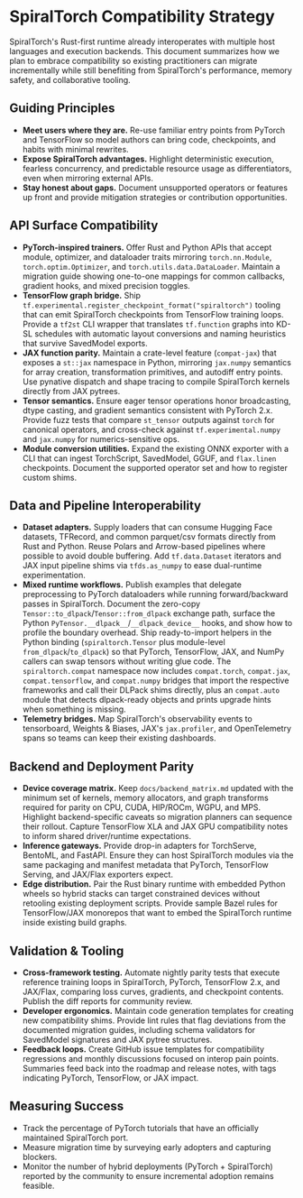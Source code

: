 # SpiralTorch Compatibility Strategy

SpiralTorch's Rust-first runtime already interoperates with multiple host languages and
execution backends. This document summarizes how we plan to embrace compatibility so
existing practitioners can migrate incrementally while still benefiting from SpiralTorch's
performance, memory safety, and collaborative tooling.

## Guiding Principles
- **Meet users where they are.** Re-use familiar entry points from PyTorch and TensorFlow
  so model authors can bring code, checkpoints, and habits with minimal rewrites.
- **Expose SpiralTorch advantages.** Highlight deterministic execution, fearless
  concurrency, and predictable resource usage as differentiators, even when mirroring
  external APIs.
- **Stay honest about gaps.** Document unsupported operators or features up front and
  provide mitigation strategies or contribution opportunities.

## API Surface Compatibility
- **PyTorch-inspired trainers.** Offer Rust and Python APIs that accept module, optimizer,
  and dataloader traits mirroring `torch.nn.Module`, `torch.optim.Optimizer`, and
  `torch.utils.data.DataLoader`. Maintain a migration guide showing one-to-one mappings
  for common callbacks, gradient hooks, and mixed precision toggles.
- **TensorFlow graph bridge.** Ship `tf.experimental.register_checkpoint_format("spiraltorch")`
  tooling that can emit SpiralTorch checkpoints from TensorFlow training loops. Provide a
  `tf2st` CLI wrapper that translates `tf.function` graphs into KD-SL schedules with
  automatic layout conversions and naming heuristics that survive SavedModel exports.
- **JAX function parity.** Maintain a crate-level feature (`compat-jax`) that exposes a
  `st::jax` namespace in Python, mirroring `jax.numpy` semantics for array creation,
  transformation primitives, and autodiff entry points. Use pynative dispatch and shape
  tracing to compile SpiralTorch kernels directly from JAX pytrees.
- **Tensor semantics.** Ensure eager tensor operations honor broadcasting, dtype casting,
  and gradient semantics consistent with PyTorch 2.x. Provide fuzz tests that compare
  `st_tensor` outputs against `torch` for canonical operators, and cross-check against
  `tf.experimental.numpy` and `jax.numpy` for numerics-sensitive ops.
- **Module conversion utilities.** Expand the existing ONNX exporter with a CLI that can
  ingest TorchScript, SavedModel, GGUF, and `flax.linen` checkpoints. Document the
  supported operator set and how to register custom shims.

## Data and Pipeline Interoperability
- **Dataset adapters.** Supply loaders that can consume Hugging Face datasets, TFRecord,
  and common parquet/csv formats directly from Rust and Python. Reuse Polars and
  Arrow-based pipelines where possible to avoid double buffering. Add `tf.data.Dataset`
  iterators and JAX input pipeline shims via `tfds.as_numpy` to ease dual-runtime
  experimentation.
- **Mixed runtime workflows.** Publish examples that delegate preprocessing to PyTorch
  dataloaders while running forward/backward passes in SpiralTorch. Document the
  zero-copy `Tensor::to_dlpack`/`Tensor::from_dlpack` exchange path, surface the
  Python `PyTensor.__dlpack__`/`__dlpack_device__` hooks, and show how to profile the
  boundary overhead. Ship ready-to-import helpers in the Python binding (`spiraltorch.Tensor`
  plus module-level `from_dlpack`/`to_dlpack`) so that PyTorch, TensorFlow, JAX, and NumPy
  callers can swap tensors without writing glue code. The `spiraltorch.compat`
  namespace now includes `compat.torch`, `compat.jax`, `compat.tensorflow`, and
  `compat.numpy` bridges that import the respective frameworks and call their
  DLPack shims directly, plus an `compat.auto` module that detects dlpack-ready
  objects and prints upgrade hints when something is missing.
- **Telemetry bridges.** Map SpiralTorch's observability events to tensorboard, Weights &
  Biases, JAX's `jax.profiler`, and OpenTelemetry spans so teams can keep their existing dashboards.

## Backend and Deployment Parity
- **Device coverage matrix.** Keep `docs/backend_matrix.md` updated with the minimum set
  of kernels, memory allocators, and graph transforms required for parity on CPU, CUDA,
  HIP/ROCm, WGPU, and MPS. Highlight backend-specific caveats so migration planners can
  sequence their rollout. Capture TensorFlow XLA and JAX GPU compatibility notes to inform
  shared driver/runtime expectations.
- **Inference gateways.** Provide drop-in adapters for TorchServe, BentoML, and FastAPI.
  Ensure they can host SpiralTorch modules via the same packaging and manifest metadata
  that PyTorch, TensorFlow Serving, and JAX/Flax exporters expect.
- **Edge distribution.** Pair the Rust binary runtime with embedded Python wheels so
  hybrid stacks can target constrained devices without retooling existing deployment
  scripts. Provide sample Bazel rules for TensorFlow/JAX monorepos that want to embed the
  SpiralTorch runtime inside existing build graphs.

## Validation & Tooling
- **Cross-framework testing.** Automate nightly parity tests that execute reference
  training loops in SpiralTorch, PyTorch, TensorFlow 2.x, and JAX/Flax, comparing loss
  curves, gradients, and checkpoint contents. Publish the diff reports for community review.
- **Developer ergonomics.** Maintain code generation templates for creating new
  compatibility shims. Provide lint rules that flag deviations from the documented
  migration guides, including schema validators for SavedModel signatures and JAX pytree
  structures.
- **Feedback loops.** Create GitHub issue templates for compatibility regressions and
  monthly discussions focused on interop pain points. Summaries feed back into the
  roadmap and release notes, with tags indicating PyTorch, TensorFlow, or JAX impact.

## Measuring Success
- Track the percentage of PyTorch tutorials that have an officially maintained
  SpiralTorch port.
- Measure migration time by surveying early adopters and capturing blockers.
- Monitor the number of hybrid deployments (PyTorch + SpiralTorch) reported by the
  community to ensure incremental adoption remains feasible.
